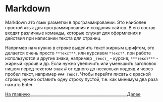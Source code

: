 # Markdown

Markdown это язык разметки в программировании. Это наиболее простой язык для программирования и создания сайтов. В его состав входят различные команды, которые служат для оформления и действия при написании текста для страниц.

Например нам нужно в строке выделить текст жирным шрифтом, это делается очень просто `**текст**`, или курсивом `*текст*`. при работе используются и другие знаки, например `_текст_` - курсив, `***текст***` - жирный курсив и др. Если нужно увеличить или уменьшить заголовок пишем перед текстом знак # от одного до нескольки подряд и через пробел текст, например `### текст`. Чтобы перейти писать с красной строки, нужно оставить одну строку пустой, т.е. как минимум два раза нажать Enter.

[На главную](homepage.md)_________________________________________________[Далее](./page3.md)